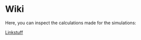 # Wiki

Here, you can inspect the calculations made for the simulations:

[Linkstuff](pictures/photo_2019-06-16_19-02-32.jpg)